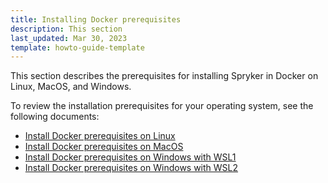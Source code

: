 ```yaml
---
title: Installing Docker prerequisites
description: This section
last_updated: Mar 30, 2023
template: howto-guide-template
---
```


This section describes the prerequisites for installing Spryker in Docker on Linux, MacOS, and Windows.

To review the installation prerequisites for your operating system, see the following documents:
* [Install Docker prerequisites on Linux](/docs/scos/dev/set-up/install-spryker/install-docker-prerequisites/install-docker-prerequisites-on-linux.html)
* [Install Docker prerequisites on MacOS](/docs/scos/dev/set-up/install-spryker/install-docker-prerequisites/install-docker-prerequisites-on-macos.html)
* [Install Docker prerequisites on Windows with WSL1](/docs/scos/dev/set-up/install-spryker/install-docker-prerequisites/install-docker-prerequisites-on-windows-with-wsl1.html)
* [Install Docker prerequisites on Windows with WSL2](/docs/scos/dev/set-up/install-spryker/install-docker-prerequisites/install-docker-prerequisites-on-windows-with-wsl2.html)
